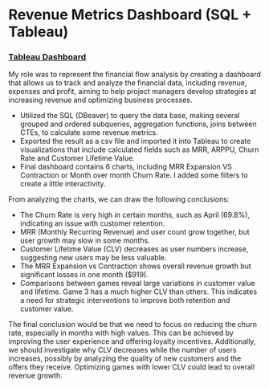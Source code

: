 # Revenue Metrics Dashboard (SQL + Tableau)

### [Tableau Dashboard](https://public.tableau.com/views/ProiectRevenueMetrics_17285775370570/RevenueMetrics?:language=en-US&:sid=&:redirect=auth&:display_count=n&:origin=viz_share_link)
My role was to represent the financial flow analysis by creating a dashboard that allows us to track and analyze the financial data, including revenue, expenses and profit, aiming to help project managers develop strategies at increasing revenue and optimizing business processes.
- Utilized the SQL (DBeaver) to query the data base, making several grouped and ordered subqueries, aggregation functions, joins between CTEs, to calculate some revenue metrics.
- Exported the result as a csv file and imported it into Tableau to create visualizations that include calculated fields such as MRR, ARPPU, Churn Rate and Customer Lifetime Value.
- Final dashboard contains 6 charts, including MRR Expansion VS Contraction or Month over month Churn Rate. I added some filters to create a little interactivity.


From analyzing the charts, we can draw the following conclusions:

- The Churn Rate is very high in certain months, such as April (69.8%), indicating an issue with customer retention.
- MRR (Monthly Recurring Revenue) and user count grow together, but user growth may slow in some months.
- Customer Lifetime Value (CLV) decreases as user numbers increase, suggesting new users may be less valuable.
- The MRR Expansion vs Contraction shows overall revenue growth but significant losses in one month ($919).
- Comparisons between games reveal large variations in customer value and lifetime. Game 3 has a much higher CLV than others.
This indicates a need for strategic interventions to improve both retention and customer value.

The final conclusion would be that we need to focus on reducing the churn rate, especially in months with high values. This can be achieved by improving the user experience and offering loyalty incentives.
Additionally, we should investigate why CLV decreases while the number of users increases, possibly by analyzing the quality of new customers and the offers they receive. Optimizing games with lower CLV could lead to overall revenue growth.
